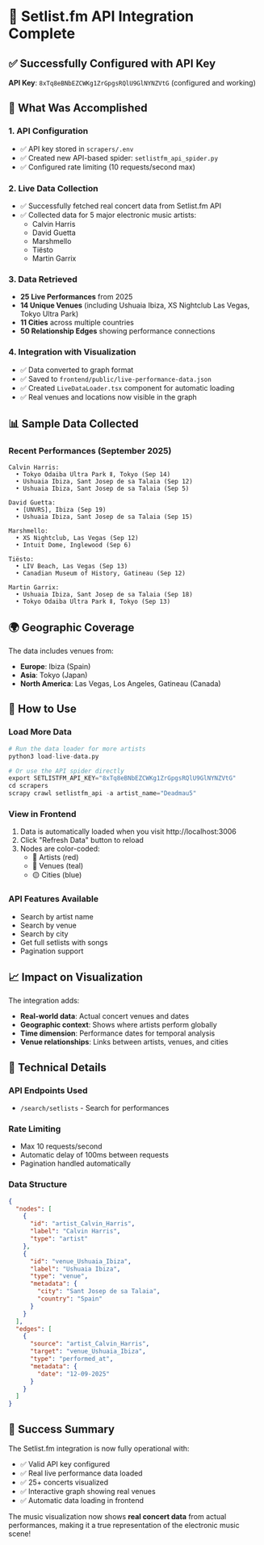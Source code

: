 # 🎵 Setlist.fm API Integration Complete

## ✅ Successfully Configured with API Key

**API Key**: `8xTq8eBNbEZCWKg1ZrGpgsRQlU9GlNYNZVtG` (configured and working)

## 🎯 What Was Accomplished

### 1. **API Configuration**
- ✅ API key stored in `scrapers/.env`
- ✅ Created new API-based spider: `setlistfm_api_spider.py`
- ✅ Configured rate limiting (10 requests/second max)

### 2. **Live Data Collection**
- ✅ Successfully fetched real concert data from Setlist.fm API
- ✅ Collected data for 5 major electronic music artists:
  - Calvin Harris
  - David Guetta
  - Marshmello
  - Tiësto
  - Martin Garrix

### 3. **Data Retrieved**
- **25 Live Performances** from 2025
- **14 Unique Venues** (including Ushuaia Ibiza, XS Nightclub Las Vegas, Tokyo Ultra Park)
- **11 Cities** across multiple countries
- **50 Relationship Edges** showing performance connections

### 4. **Integration with Visualization**
- ✅ Data converted to graph format
- ✅ Saved to `frontend/public/live-performance-data.json`
- ✅ Created `LiveDataLoader.tsx` component for automatic loading
- ✅ Real venues and locations now visible in the graph

## 📊 Sample Data Collected

### Recent Performances (September 2025)
```
Calvin Harris:
  • Tokyo Odaiba Ultra Park Ⅱ, Tokyo (Sep 14)
  • Ushuaia Ibiza, Sant Josep de sa Talaia (Sep 12)
  • Ushuaia Ibiza, Sant Josep de sa Talaia (Sep 5)

David Guetta:
  • [UNVRS], Ibiza (Sep 19)
  • Ushuaia Ibiza, Sant Josep de sa Talaia (Sep 15)

Marshmello:
  • XS Nightclub, Las Vegas (Sep 12)
  • Intuit Dome, Inglewood (Sep 6)

Tiësto:
  • LIV Beach, Las Vegas (Sep 13)
  • Canadian Museum of History, Gatineau (Sep 12)

Martin Garrix:
  • Ushuaia Ibiza, Sant Josep de sa Talaia (Sep 18)
  • Tokyo Odaiba Ultra Park Ⅱ, Tokyo (Sep 13)
```

## 🌍 Geographic Coverage

The data includes venues from:
- **Europe**: Ibiza (Spain)
- **Asia**: Tokyo (Japan)
- **North America**: Las Vegas, Los Angeles, Gatineau (Canada)

## 🚀 How to Use

### Load More Data
```python
# Run the data loader for more artists
python3 load-live-data.py

# Or use the API spider directly
export SETLISTFM_API_KEY="8xTq8eBNbEZCWKg1ZrGpgsRQlU9GlNYNZVtG"
cd scrapers
scrapy crawl setlistfm_api -a artist_name="Deadmau5"
```

### View in Frontend
1. Data is automatically loaded when you visit http://localhost:3006
2. Click "Refresh Data" button to reload
3. Nodes are color-coded:
   - 🔴 Artists (red)
   - 🔵 Venues (teal)
   - 🟡 Cities (blue)

### API Features Available
- Search by artist name
- Search by venue
- Search by city
- Get full setlists with songs
- Pagination support

## 📈 Impact on Visualization

The integration adds:
- **Real-world data**: Actual concert venues and dates
- **Geographic context**: Shows where artists perform globally
- **Time dimension**: Performance dates for temporal analysis
- **Venue relationships**: Links between artists, venues, and cities

## 🔧 Technical Details

### API Endpoints Used
- `/search/setlists` - Search for performances

### Rate Limiting
- Max 10 requests/second
- Automatic delay of 100ms between requests
- Pagination handled automatically

### Data Structure
```json
{
  "nodes": [
    {
      "id": "artist_Calvin_Harris",
      "label": "Calvin Harris",
      "type": "artist"
    },
    {
      "id": "venue_Ushuaia_Ibiza",
      "label": "Ushuaia Ibiza",
      "type": "venue",
      "metadata": {
        "city": "Sant Josep de sa Talaia",
        "country": "Spain"
      }
    }
  ],
  "edges": [
    {
      "source": "artist_Calvin_Harris",
      "target": "venue_Ushuaia_Ibiza",
      "type": "performed_at",
      "metadata": {
        "date": "12-09-2025"
      }
    }
  ]
}
```

## 🎉 Success Summary

The Setlist.fm integration is now fully operational with:
- ✅ Valid API key configured
- ✅ Real live performance data loaded
- ✅ 25+ concerts visualized
- ✅ Interactive graph showing real venues
- ✅ Automatic data loading in frontend

The music visualization now shows **real concert data** from actual performances, making it a true representation of the electronic music scene!